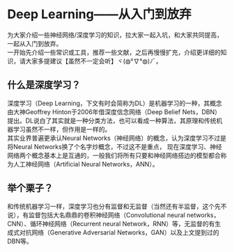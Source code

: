 Deep Learning——从入门到放弃
=======
为大家介绍一些神经网络/深度学习的知识，拉大家一起入坑，和大家共同提高，一起从入门到放弃。<br>
一开始先介绍一些常识或工具，推荐一些文献，之后再慢慢扩充，介绍更详细的知识，请大家多提建议【虽然不一定会听】ヾ(◍°∇°◍)ﾉﾞ。<br>
## 什么是深度学习？<br>
深度学习（Deep Learning，下文有时会简称为DL）是机器学习的一种，其概念由大神Geoffrey Hinton于2006年借深度信念网络（Deep Belief Nets，DBN）提出。DL说白了其实就是一种分类方法，也可以看成一种算法，其原理和传统机器学习虽然不一样，但作用是一样的。<br>
其实业界普遍更承认Neural Networks（神经网络）的概念，认为深度学习不过是将Neural Networks换了个名字炒概念，不过这不是重点，
现在深度学习、神经网络两个概念基本上是互通的，一般我们将所有只要和神经网络搭边的模型都合称为人工神经网络（Artificial Neural Networks，ANN）。<br>
## 举个栗子？<br>
和传统机器学习一样，深度学习也分有监督和无监督（当然还有半监督，这个先不说），有监督包括大名鼎鼎的卷积神经网络（Convolutional neural networks，CNN）、循环神经网络（Recurrent neural Network，RNN）等，无监督的有生成式对抗网络（Generative Adversarial Networks，GAN）以及上文提到过的DBN等。<br>
